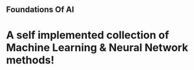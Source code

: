 ## Foundations Of AI
# A self implemented collection of Machine Learning &amp; Neural Network methods! 
